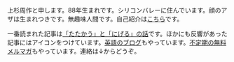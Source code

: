 上杉周作と申します。88年生まれです。シリコンバレーに住んでいます。顔のアザは生まれつきです。無趣味人間です。自己紹介は[こちら](/#about)です。

一番読まれた記事は[「たたかう」と「にげる」の話](/post/66112027707/y)です。ほかにも反響があった記事には<i class="fa fa-bullhorn"></i>アイコンをつけています。[英語のブログ](http://chibicode.com)もやっています。[不定期の無料メルマガ](http://bit.ly/chibimail)もやっています。連絡は↓からどうぞ。
